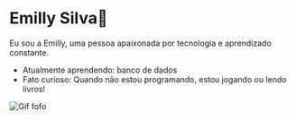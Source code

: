 # Emilly Silva🌸

Eu sou a Emilly, uma pessoa apaixonada por tecnologia e aprendizado constante.

- Atualmente aprendendo: banco de dados
- Fato curioso: Quando não estou programando, estou jogando ou lendo livros!

![Gif fofo](https://media.giphy.com/media/LmNwrBhejkK9EFP504/giphy.gif)


